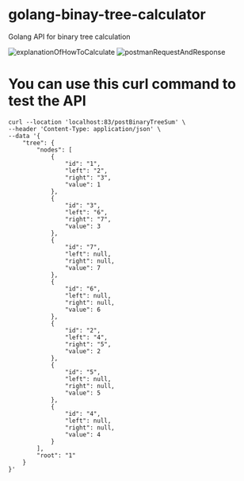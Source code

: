 # golang-binay-tree-calculator
Golang API for binary tree calculation

![explanationOfHowToCalculate](https://github.com/can-zanat/golang-binary-tree-calculator/assets/65563976/a9569fec-08b6-4925-bfb6-ded040df47b6)
![postmanRequestAndResponse](https://github.com/can-zanat/golang-binary-tree-calculator/assets/65563976/dbe8bd63-f866-43a4-bc66-4f10162d6021)

# You can use this curl command to test the API
```
curl --location 'localhost:83/postBinaryTreeSum' \
--header 'Content-Type: application/json' \
--data '{
    "tree": {
        "nodes": [
            {
                "id": "1",
                "left": "2",
                "right": "3",
                "value": 1
            },
            {
                "id": "3",
                "left": "6",
                "right": "7",
                "value": 3
            },
            {
                "id": "7",
                "left": null,
                "right": null,
                "value": 7
            },
            {
                "id": "6",
                "left": null,
                "right": null,
                "value": 6
            },
            {
                "id": "2",
                "left": "4",
                "right": "5",
                "value": 2
            },
            {
                "id": "5",
                "left": null,
                "right": null,
                "value": 5
            },
            {
                "id": "4",
                "left": null,
                "right": null,
                "value": 4
            }
        ],
        "root": "1"
    }
}'
```

